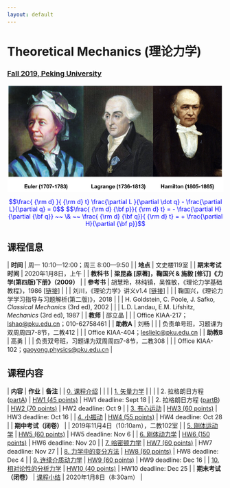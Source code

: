 ```yaml
---
layout: default
---
```


<style>
table {
  font-family: arial, sans-serif;
  border-collapse: collapse;
  width: 100%;
}

td, th {
  border: 1px solid #dddddd;
  text-align: left;
  padding: 8px;
}

tr:nth-child(odd) {
  background-color: #dddddd;
}
</style>

# <b>Theoretical Mechanics (理论力学)</b>

### <u>Fall 2019, Peking University</u>

<div style="display: flex; justify-content: center;">
<img src="thmech.png" width="550" height="250">
</div>

<p align="center">
<font color="blue">
$$\frac{ {\rm d} }{ {\rm d} t} \frac{\partial L }{\partial \dot q} - \frac{\partial L}{\partial q}  = 0$$
$$\frac{ {\rm d} {\bf p}}{ {\rm d} t} = - \frac{\partial H}{\partial {\bf q}} ~~ \& ~~ \frac{ {\rm d} {\bf q}}{ {\rm d} t} = + \frac{\partial H}{\partial {\bf p}}$$
</font>
</p>

## 课程信息

| **时间** | 周一 10:10—12:00；周三 8:00—9:50 |
| **地点** | 文史楼119室 |
| **期末考试时间** | 2020年1月8日，上午 |
| **教科书** | **梁昆淼 [原著]，鞠国兴 & 施毅 [修订]《力学(第四版)下册》（2009）** |
| **参考书** | 胡慧玲，林纯镇，吴惟敏，《理论力学基础教程》，1986 [[链接](http://www.phy.pku.edu.cn/~frxu/file/teaching/lilunlixue.pdf)] |
| | 刘川，《理论力学》讲义v1.4 [[链接](ftp://pts.phy.pku.edu.cn/liuchuan/mech_v1.4.pdf)] |
| | 鞠国兴，《理论力学学习指导与习题解析(第二版)》，2018 |
| | H. Goldstein, C. Poole, J. Safko, *Classical Mechanics* (3rd ed), 2002 |
| | L.D. Landau, E.M. Lifshitz, *Mechanics* (3rd ed), 1987 |
| **教师** | 邵立晶 | 
| | Office KIAA-217；lshao@pku.edu.cn；010-62758461 | 
| **助教A** | 刘畅 |
| | 负责单号班，习题课为双周周四7-8节，二教412 |
| | Office KIAA-404；leslielc@pku.edu.cn |
| **助教B** | 高勇 |
| | 负责双号班，习题课为双周周四7-8节，二教308 |
| | Office KIAA-102；gaoyong.physics@pku.edu.cn |

<p></p>

## 课程内容

| **内容** | **作业** | **备注** |
| [0. 课程介绍](https://www.icloud.com/iclouddrive/0kzj3CQg4_QFZYldjKY6r650w#0) | | |
| [1. 矢量力学](https://www.icloud.com/iclouddrive/06VBmcHJdNy-UUat0CBGVeJDg#1) | | |
| 2. 拉格朗日方程 ([partA](https://www.icloud.com/iclouddrive/0l6tgq1-wIfacYVRtknmh4U-g#2)) | [HW1 (45 points)](https://www.icloud.com/iclouddrive/0HkWj5hKYyvxEMyb5DZe26QkQ#homework1) | HW1 deadline: Sept 18 |
| 2. 拉格朗日方程 ([partB](https://www.icloud.com/iclouddrive/0s9qMZOBHs-liZX75m-HH_hXQ#2)) | [HW2 (70 points)](https://www.icloud.com/iclouddrive/0lt5SxPhELU4vEykIfyKC_iFg#homework2) | HW2 deadline: Oct 9 |
| [3. 有心运动](https://www.icloud.com/iclouddrive/0yVZ9Ay7smrY0jIy5e9_-hzyQ#3) | [HW3 (60 points)](https://www.icloud.com/iclouddrive/00K731LwTbLrMO0C8_3Fjh_SA#homework3) | HW3 deadline: Oct 16 |
| [4. 小振动](https://www.icloud.com/iclouddrive/0VXzGO5ttK-6c5raa79LesBaw#4) | [HW4 (55 points)](https://www.icloud.com/iclouddrive/0qEEDdPg_aIZtX0KlWoE7r4sg#homework4)  | HW4 deadline: Oct 28 |
| **期中考试（闭卷）** |   | 2019年11月4日（10:10am），二教102室 |
| [5. 刚体运动学](https://www.icloud.com/iclouddrive/0w5k03IeOuvcvaMdYW8hG35hg#5) | [HW5 (60 points)](https://www.icloud.com/iclouddrive/0y3_8QQcwmbe7HFz1QZSCxmCA#homework5) | HW5 deadline: Nov 6 |
| [6. 刚体动力学](https://www.icloud.com/iclouddrive/0YhtL5rhyWQX1Fj54fKQs9FYQ#6) | [HW6 (150 points)](https://www.icloud.com/iclouddrive/0zjXc_xWOn9xXPuciyWY-3Fqg#homework6) | HW6 deadline: Nov 20 |
| [7. 哈密顿力学](https://www.icloud.com/iclouddrive/0grvVBlNOJIvUX8Imzi7EAuhQ#7) | [HW7 (60 points)](https://www.icloud.com/iclouddrive/00-tvOWdhodrXH6HDD1hTr2uQ#homework7) | HW7 deadline: Nov 27 |
| [8. 力学中的变分方法](https://www.icloud.com/iclouddrive/07uCJ8TPOjOnIA9q6XJNgmj9w#8) | [HW8 (60 points)](https://www.icloud.com/iclouddrive/0qCVex-09umrlriYunDfogAqA#homework8) | HW8 deadline: Dec 4 |
| [9. 连续介质动力学](https://www.icloud.com/iclouddrive/0OfJOmdJXxCVESqJ9dgHCYxHA#9) | [HW9 (60 points)](https://www.icloud.com/iclouddrive/04QRvC5TcMQy1mUeMrfUKTB9w#homework9) | HW9 deadline: Dec 16 |
| [10. 相对论性的分析力学](https://www.icloud.com/iclouddrive/0tfby_METMdkKH8JdjQPRd8Pw#10) | [HW10 (40 points)](https://www.icloud.com/iclouddrive/0dnAIvKjx6PvHO0H3O5uIdYaA#homework10) | HW10 deadline: Dec 25 |
| **期末考试（闭卷）** | [课程小结](https://www.icloud.com/iclouddrive/0t11I0ACD7hG7FrZLxnrS1YoA)  | 2020年1月8日（8:30am） |


<script type="text/x-mathjax-config">
  MathJax.Hub.Config({
    tex2jax: {
      inlineMath: [ ['$','$'] ],
      processEscapes: true
    }
  });
</script>
<script type="text/javascript" src="https://cdn.mathjax.org/mathjax/latest/MathJax.js?config=TeX-AMS-MML_HTMLorMML">
</script>


